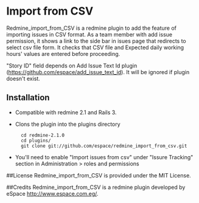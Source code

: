 # Import from CSV

Redmine_import_from_CSV is a redmine plugin to add the feature of importing issues in CSV format.
As a team member with add issue permission, it shows a link to the side bar in isues page that redirects to select csv file form.
It checks that CSV file and Expected daily working hours' values are entered before proceeding.

"Story ID" field depends on Add Issue Text Id plugin (https://github.com/espace/add_issue_text_id). It will be ignored if plugin doesn't exist.

## Installation

* Compatible with redmine 2.1 and Rails 3.
* Clons the plugin into the plugins directory

  ```
    cd redmine-2.1.0
    cd plugins/
    git clone git://github.com/espace/redmine_import_from_csv.git
  ```
  
* You'll need to enable "Import issues from csv"  under "Issure Tracking" section in Administration >  roles and permissions

##License
Redmine_import_from_CSV is provided under the MIT License.

##Credits
Redmine_import_from_CSV is a redmine plugin developed by eSpace  http://www.espace.com.eg/.
